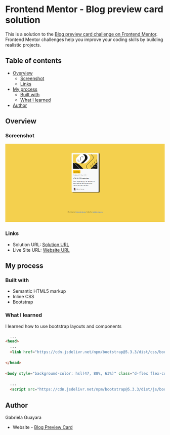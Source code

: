 # Frontend Mentor - Blog preview card solution

This is a solution to the [Blog preview card challenge on Frontend Mentor](https://www.frontendmentor.io/challenges/blog-preview-card-ckPaj01IcS). Frontend Mentor challenges help you improve your coding skills by building realistic projects. 

## Table of contents

- [Overview](#overview)
  - [Screenshot](#screenshot)
  - [Links](#links)
- [My process](#my-process)
  - [Built with](#built-with)
  - [What I learned](#what-i-learned)
- [Author](#author)

## Overview

### Screenshot

![](./assets/images/blogCardWithBootstrap.png)

### Links

- Solution URL: [Solution URL](https://github.com/GabrielaGuayara/blogCardWithBootstrap)
- Live Site URL: [Website URL](https://blogpreviewcardwithbootstrap.netlify.app/)

## My process

### Built with

- Semantic HTML5 markup
- Inline CSS
- Bootstrap


### What I learned

I learned how to use bootstrap layouts and components
```html
  ...
<head>
  ...
  <link href="https://cdn.jsdelivr.net/npm/bootstrap@5.3.3/dist/css/bootstrap.min.css" rel="stylesheet" integrity="sha384-QWTKZyjpPEjISv5WaRU9OFeRpok6YctnYmDr5pNlyT2bRjXh0JMhjY6hW+ALEwIH" crossorigin="anonymous">

</head>

<body style="background-color: hsl(47, 88%, 63%)" class="d-flex flex-column align-items-center justify-content-around vh-100">

  ...
  <script src="https://cdn.jsdelivr.net/npm/bootstrap@5.3.3/dist/js/bootstrap.bundle.min.js" integrity="sha384-YvpcrYf0tY3lHB60NNkmXc5s9fDVZLESaAA55NDzOxhy9GkcIdslK1eN7N6jIeHz" crossorigin="anonymous"></script>

```

## Author
Gabriela Guayara
- Website - [Blog Preview Card](https://blogpreviewcardwithbootstrap.netlify.app/)

